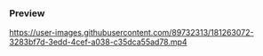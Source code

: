### Preview

https://user-images.githubusercontent.com/89732313/181263072-3283bf7d-3edd-4cef-a038-c35dca55ad78.mp4
